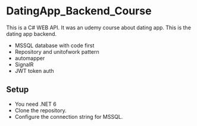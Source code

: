# DatingApp_Backend_Course

This is a C# WEB API. It was an udemy course about dating app.
This is the dating app backend.

- MSSQL database with code first
- Repository and unitofwork pattern
- automapper
- SignalR
- JWT token auth

## Setup

- You need .NET 6
- Clone the repository.
- Configure the connection string for MSSQL. 
